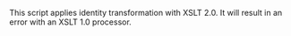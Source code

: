 This script applies identity transformation with XSLT 2.0. It will result in an error with an XSLT 1.0 processor.
